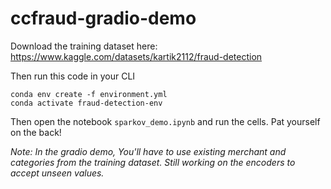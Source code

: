# ccfraud-gradio-demo
Download the training dataset here: https://www.kaggle.com/datasets/kartik2112/fraud-detection

Then run this code in your CLI
```
conda env create -f environment.yml
conda activate fraud-detection-env
```

Then open the notebook `sparkov_demo.ipynb` and run the cells. Pat yourself on the back!


_Note: In the gradio demo, You'll have to use existing merchant and categories from the training dataset. Still working on the encoders to accept unseen values._
